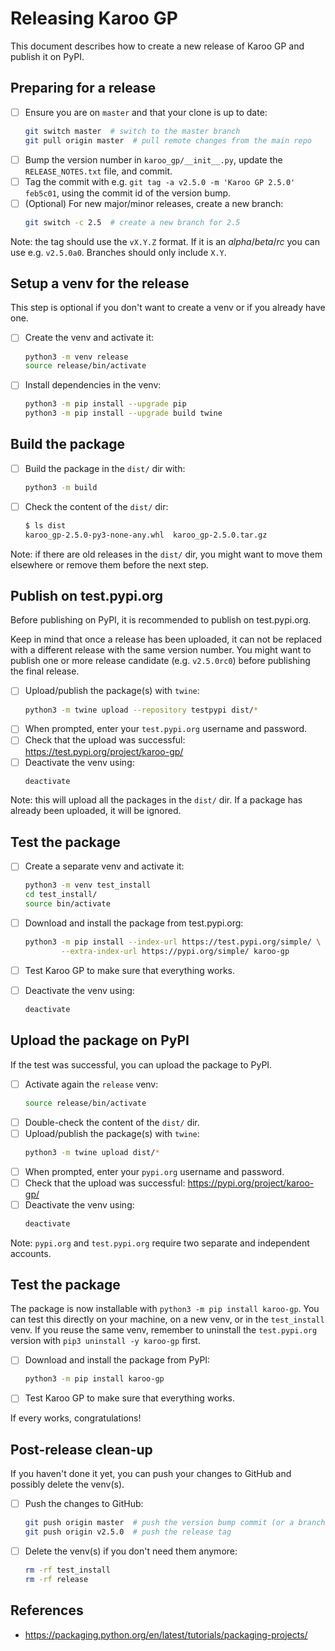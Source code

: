 # Releasing Karoo GP

This document describes how to create a new release of Karoo GP and
publish it on PyPI.


## Preparing for a release

- [ ] Ensure you are on `master` and that your clone is up to date:
   ```sh
   git switch master  # switch to the master branch
   git pull origin master  # pull remote changes from the main repo
   ```
- [ ] Bump the version number in `karoo_gp/__init__.py`, update the
      `RELEASE_NOTES.txt` file, and commit.
- [ ] Tag the commit with e.g. `git tag -a v2.5.0 -m 'Karoo GP 2.5.0' feb5c01`,
      using the commit id of the version bump.
- [ ] (Optional) For new major/minor releases, create a new branch:
   ```sh
   git switch -c 2.5  # create a new branch for 2.5
   ```

Note: the tag should use the `vX.Y.Z` format.  If it is an *alpha*/*beta*/*rc*
you can use e.g. `v2.5.0a0`.  Branches should only include `X.Y`.


## Setup a venv for the release

This step is optional if you don't want to create a venv or if you
already have one.

- [ ] Create the venv and activate it:
  ```sh
  python3 -m venv release
  source release/bin/activate
  ```

- [ ] Install dependencies in the venv:
  ```sh
  python3 -m pip install --upgrade pip
  python3 -m pip install --upgrade build twine
  ```

## Build the package

- [ ] Build the package in the `dist/` dir with:
  ```sh
  python3 -m build
  ```
- [ ] Check the content of the `dist/` dir:
  ```sh
  $ ls dist
  karoo_gp-2.5.0-py3-none-any.whl  karoo_gp-2.5.0.tar.gz
  ```

Note: if there are old releases in the `dist/` dir, you might want to
move them elsewhere or remove them before the next step.


## Publish on test.pypi.org

Before publishing on PyPI, it is recommended to publish on test.pypi.org.

Keep in mind that once a release has been uploaded, it can not be
replaced with a different release with the same version number.
You might want to publish one or more release candidate (e.g.
`v2.5.0rc0`) before publishing the final release.

- [ ] Upload/publish the package(s) with `twine`:
  ```sh
  python3 -m twine upload --repository testpypi dist/*
  ```
- [ ] When prompted, enter your `test.pypi.org` username and password.
- [ ] Check that the upload was successful: https://test.pypi.org/project/karoo-gp/
- [ ] Deactivate the venv using:
  ```sh
  deactivate
  ```

Note: this will upload all the packages in the `dist/` dir.  If a
package has already been uploaded, it will be ignored.


## Test the package

- [ ] Create a separate venv and activate it:
  ```sh
  python3 -m venv test_install
  cd test_install/
  source bin/activate
  ```
- [ ] Download and install the package from test.pypi.org:
  ```sh
  python3 -m pip install --index-url https://test.pypi.org/simple/ \
          --extra-index-url https://pypi.org/simple/ karoo-gp
  ```
- [ ] Test Karoo GP to make sure that everything works.
- [ ] Deactivate the venv using:
  ```sh
  deactivate
  ```


## Upload the package on PyPI

If the test was successful, you can upload the package to PyPI.

- [ ] Activate again the `release` venv:
  ```sh
  source release/bin/activate
  ```
- [ ] Double-check the content of the `dist/` dir.
- [ ] Upload/publish the package(s) with `twine`:
  ```sh
  python3 -m twine upload dist/*
  ```
- [ ] When prompted, enter your `pypi.org` username and password.
- [ ] Check that the upload was successful: https://pypi.org/project/karoo-gp/
- [ ] Deactivate the venv using:
  ```sh
  deactivate
  ```

Note: `pypi.org` and `test.pypi.org` require two separate and
independent accounts.


## Test the package

The package is now installable with `python3 -m pip install karoo-gp`.
You can test this directly on your machine, on a new venv, or in the
`test_install` venv.  If you reuse the same venv, remember to uninstall
the `test.pypi.org` version with `pip3 uninstall -y karoo-gp` first.

- [ ] Download and install the package from PyPI:
  ```sh
  python3 -m pip install karoo-gp
  ```
- [ ] Test Karoo GP to make sure that everything works.

If every works, congratulations!


## Post-release clean-up

If you haven't done it yet, you can push your changes to GitHub and
possibly delete the venv(s).

- [ ] Push the changes to GitHub:
  ```sh
  git push origin master  # push the version bump commit (or a branch)
  git push origin v2.5.0  # push the release tag
  ```
- [ ] Delete the venv(s) if you don't need them anymore:
  ```sh
  rm -rf test_install
  rm -rf release
  ```


## References

* https://packaging.python.org/en/latest/tutorials/packaging-projects/
